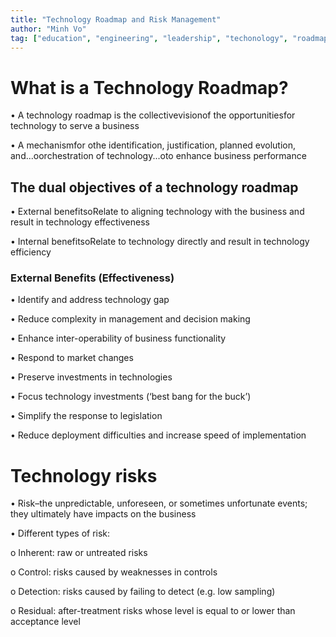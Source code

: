 ```yaml
---
title: "Technology Roadmap and Risk Management"
author: "Minh Vo"
tag: ["education", "engineering", "leadership", "techonology", "roadmap"]
---
```

# **What is a Technology Roadmap?**

• A technology roadmap is the collectivevisionof the opportunitiesfor technology to serve a business

• A mechanismfor othe identification, justification, planned evolution, and...oorchestration of technology...oto enhance business performance

## **The dual objectives of a technology roadmap**

• External benefitsoRelate to aligning technology with the business and result in technology effectiveness

• Internal benefitsoRelate to technology directly and result in technology efficiency

### **External Benefits (Effectiveness)**

• Identify and address technology gap

• Reduce complexity in management and decision making

• Enhance inter-operability of business functionality

• Respond to market changes

• Preserve investments in technologies

• Focus technology investments (‘best bang for the buck’) 

• Simplify the response to legislation

• Reduce deployment difficulties and increase speed of implementation


# **Technology risks**

• Risk–the unpredictable, unforeseen, or sometimes unfortunate events; they ultimately have impacts on the business

• Different types of risk:
  
  o Inherent: raw or untreated risks
  
  o Control: risks caused by weaknesses in controls
  
  o Detection: risks caused by failing to detect (e.g. low sampling)
  
  o Residual: after-treatment risks whose level is equal to or lower than acceptance level



